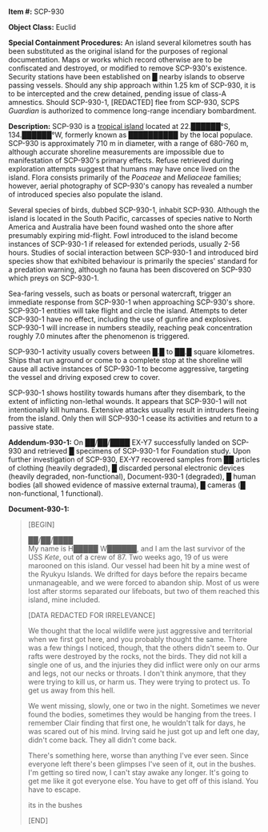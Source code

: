 **Item #:** SCP-930

**Object Class:** Euclid

**Special Containment Procedures:** An island several kilometres south has been substituted as the original island for the purposes of regional documentation. Maps or works which record otherwise are to be confiscated and destroyed, or modified to remove SCP-930's existence. Security stations have been established on █ nearby islands to observe passing vessels. Should any ship approach within 1.25 km of SCP-930, it is to be intercepted and the crew detained, pending issue of class-A amnestics. Should SCP-930-1, \[REDACTED\] flee from SCP-930, SCPS _Guardian_ is authorized to commence long-range incendiary bombardment.

**Description:** SCP-930 is a [tropical island](/scp-1372) located at 22.██████°S, 134.██████°W, formerly known as ██████████ by the local populace. SCP-930 is approximately 710 m in diameter, with a range of 680-760 m, although accurate shoreline measurements are impossible due to manifestation of SCP-930's primary effects. Refuse retrieved during exploration attempts suggest that humans may have once lived on the island. Flora consists primarily of the _Poaceae_ and _Meliaceae_ families; however, aerial photography of SCP-930's canopy has revealed a number of introduced species also populate the island.

Several species of birds, dubbed SCP-930-1, inhabit SCP-930. Although the island is located in the South Pacific, carcasses of species native to North America and Australia have been found washed onto the shore after presumably expiring mid-flight. Fowl introduced to the island become instances of SCP-930-1 if released for extended periods, usually 2-56 hours. Studies of social interaction between SCP-930-1 and introduced bird species show that exhibited behaviour is primarily the species' standard for a predation warning, although no fauna has been discovered on SCP-930 which preys on SCP-930-1.

Sea-faring vessels, such as boats or personal watercraft, trigger an immediate response from SCP-930-1 when approaching SCP-930's shore. SCP-930-1 entities will take flight and circle the island. Attempts to deter SCP-930-1 have no effect, including the use of gunfire and explosives. SCP-930-1 will increase in numbers steadily, reaching peak concentration roughly 7.0 minutes after the phenomenon is triggered.

SCP-930-1 activity usually covers between █.█ to ██.█ square kilometres. Ships that run aground or come to a complete stop at the shoreline will cause all active instances of SCP-930-1 to become aggressive, targeting the vessel and driving exposed crew to cover.

SCP-930-1 shows hostility towards humans after they disembark, to the extent of inflicting non-lethal wounds. It appears that SCP-930-1 will not intentionally kill humans. Extensive attacks usually result in intruders fleeing from the island. Only then will SCP-930-1 cease its activities and return to a passive state.

**Addendum-930-1:** On ██/██/████ EX-Y7 successfully landed on SCP-930 and retrieved █ specimens of SCP-930-1 for Foundation study. Upon further investigation of SCP-930, EX-Y7 recovered samples from ██ articles of clothing (heavily degraded), █ discarded personal electronic devices (heavily degraded, non-functional), Document-930-1 (degraded), █ human bodies (all showed evidence of massive external trauma), █ cameras (█ non-functional, 1 functional).

**Document-930-1:**

> \[BEGIN\]
> 
> ██/██/████  
> My name is H█████ W██████, and I am the last survivor of the USS _Kete_, out of a crew of 87. Two weeks ago, 19 of us were marooned on this island. Our vessel had been hit by a mine west of the Ryukyu Islands. We drifted for days before the repairs became unmanageable, and we were forced to abandon ship. Most of us were lost after storms separated our lifeboats, but two of them reached this island, mine included.
> 
> \[DATA REDACTED FOR IRRELEVANCE\]
> 
> We thought that the local wildlife were just aggressive and territorial when we first got here, and you probably thought the same. There was a few things I noticed, though, that the others didn't seem to. Our rafts were destroyed by the rocks, not the birds. They did not kill a single one of us, and the injuries they did inflict were only on our arms and legs, not our necks or throats. I don't think anymore, that they were trying to kill us, or harm us. They were trying to protect us. To get us away from this hell.
> 
> We went missing, slowly, one or two in the night. Sometimes we never found the bodies, sometimes they would be hanging from the trees. I remember Clair finding that first one, he wouldn't talk for days, he was scared out of his mind. Irving said he just got up and left one day, didn't come back. They all didn't come back.
> 
> There's something here, worse than anything I've ever seen. Since everyone left there's been glimpses I've seen of it, out in the bushes. I'm getting so tired now, I can't stay awake any longer. It's going to get me like it got everyone else. You have to get off of this island. You have to escape.
> 
> its in the bushes
> 
> \[END\]